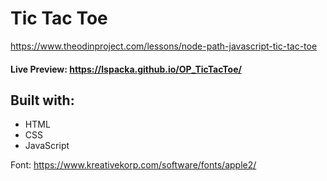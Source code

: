 # Tic Tac Toe

https://www.theodinproject.com/lessons/node-path-javascript-tic-tac-toe

#### Live Preview: https://lspacka.github.io/OP_TicTacToe/

## Built with:
- HTML
- CSS
- JavaScript

Font: https://www.kreativekorp.com/software/fonts/apple2/
